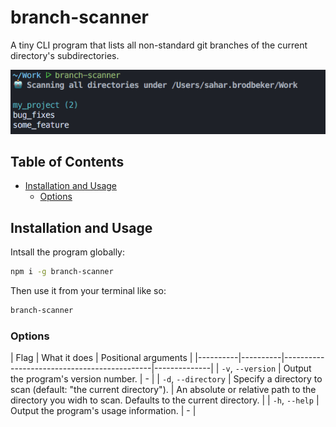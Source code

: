 # branch-scanner

A tiny CLI program that lists all non-standard git branches of the current directory's subdirectories.

![screenshot](./docs/screenshot.png)

## Table of Contents

- [Installation and Usage](#installation-and-usage)
    * [Options](#options)

## Installation and Usage

Intsall the program globally:
```sh
npm i -g branch-scanner
```

Then use it from your terminal like so:
```sh
branch-scanner
```

### Options

| Flag | What it does | Positional arguments |
|----------|----------|---------------------------------------------|--------------|
| `-v`, `--version` | Output the program's version number. | - |
| `-d`, `--directory` | Specify a directory to scan (default: "the current directory"). | An absolute or relative path to the directory you widh to scan. Defaults to the current directory. |
| `-h`, `--help` | Output the program's usage information. | - |
